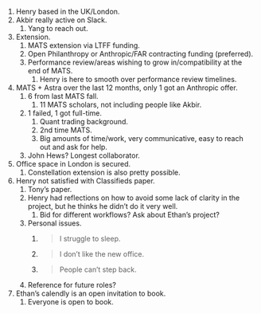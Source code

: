 1. Henry based in the UK/London.
2. Akbir really active on Slack.
	1. Yang to reach out.
3. Extension.
	1. MATS extension via LTFF funding.
	2. Open Philanthropy or Anthropic/FAR contracting funding (preferred).
	3. Performance review/areas wishing to grow in/compatibility at the end of MATS.
		1. Henry is here to smooth over performance review timelines.
4. MATS + Astra over the last 12 months, only 1 got an Anthropic offer.
	1. 6 from last MATS fall.
		1. 11 MATS scholars, not including people like Akbir.
	2. 1 failed, 1 got full-time.
		1. Quant trading background.
		2. 2nd time MATS.
		3. Big amounts of time/work, very communicative, easy to reach out and ask for help.
	3. John Hews? Longest collaborator.
5. Office space in London is secured.
	1. Constellation extension is also pretty possible.
6. Henry not satisfied with Classifieds paper.
	1. Tony’s paper.
	2. Henry had reflections on how to avoid some lack of clarity in the project, but he thinks he didn’t do it very well.
		1. Bid for different workflows? Ask about Ethan’s project?
	3. Personal issues.
		1. > I struggle to sleep.
		2. > I don’t like the new office.
		3. > People can’t step back.
	4. Reference for future roles?
7. Ethan’s calendly is an open invitation to book.
	1. Everyone is open to book.
